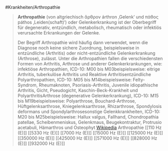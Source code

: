#Krankheiten/Arthropathie
> **Arthropathie** (von altgriechisch ἄρθρον árthron ‚Gelenk‘ und πάθος páthos ‚Leiden(schaft)‘) oder Gelenkerkrankung ist der Oberbegriff für degenerativ, entzündlich, metabolisch, rheumatisch oder infektiös verursachte Erkrankungen der Gelenke.
>
> Der Begriff Arthropathie wird häufig dann verwendet, wenn die Diagnose noch keine sichere Zuordnung, beispielsweise in entzündliche (Arthritis) oder nicht-entzündliche Gelenkerkrankung (Arthrose), zulässt.
> Unter die Arthropathien fallen die verschiedensten Formen von Arthritis, Arthrose und anderer Gelenkerkrankungen, wie:
> infektiöse Arthropathien, ICD-10: M00 bis M03beispielsweise: eitrige Arthritis, tuberkulöse Arthritis und Reaktive Arthritisentzündliche Polyarthropathien, ICD-10: M05 bis M14beispielsweise: Felty-Syndrom, Rheumaknoten, Psoriasis-Arthritis, Juvenile idiopathische Arthritis, Gicht, Pseudogicht, Kaschin-Beck-Krankheit und PolyarthritisArthrose (degenerative Gelenkerkrankung), ICD-10: M15 bis M19beispielsweise: Polyarthrose, Bouchard-Arthrose, Hüftgelenksarthrose, Kniegelenksarthrose, Rhizarthrose, Spondylosis deformans und Spondylarthrosesonstige Gelenkkrankheiten, ICD-10: M20 bis M25beispielsweise: Hallux valgus, Fallhand, Chondropathia patellae, Scheibenmeniskus, Gelenkmaus, Beugekontraktur, Protrusio acetabuli, Hämarthros und Osteophyt
> [Wikipedia](https://de.wikipedia.org/wiki/Arthropathie)
Arthropathie
[[110 Hz (E)]]
[[5330 Hz (E)]]
[[7000 Hz (E)]]
[[15000 Hz (E)]]
[[125000 Hz (E)]]
[[350000 Hz (E)]]
[[425000 Hz (E)]]
[[571000 Hz (E)]]
[[828000 Hz (E)]]
[[932000 Hz (E)]]